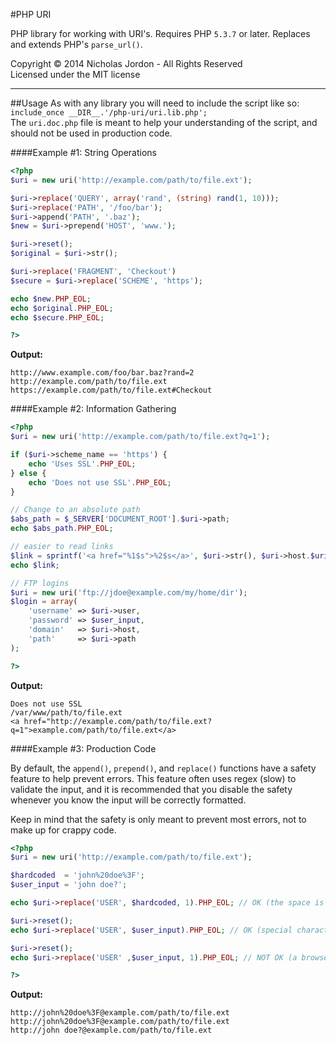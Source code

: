 #PHP URI

PHP library for working with URI's. Requires PHP `5.3.7` or later. Replaces and extends PHP's `parse_url()`.



Copyright &copy; 2014 Nicholas Jordon - All Rights Reserved <br>
Licensed under the MIT license

---

##Usage
As with any library you will need to include the script like so: `include_once __DIR__.'/php-uri/uri.lib.php';`<br>
The `uri.doc.php` file is meant to help your understanding of the script, and should not be used in production code. 

####Example #1: String Operations

```php
<?php
$uri = new uri('http://example.com/path/to/file.ext');

$uri->replace('QUERY', array('rand', (string) rand(1, 10)));
$uri->replace('PATH', '/foo/bar');
$uri->append('PATH', '.baz');
$new = $uri->prepend('HOST', 'www.');

$uri->reset();
$original = $uri->str();

$uri->replace('FRAGMENT', 'Checkout')
$secure = $uri->replace('SCHEME', 'https');

echo $new.PHP_EOL;
echo $original.PHP_EOL;
echo $secure.PHP_EOL;

?>
```

**Output:**
```
http://www.example.com/foo/bar.baz?rand=2
http://example.com/path/to/file.ext
https://example.com/path/to/file.ext#Checkout
```


####Example #2: Information Gathering

```php
<?php
$uri = new uri('http://example.com/path/to/file.ext?q=1');

if ($uri->scheme_name == 'https') {
	echo 'Uses SSL'.PHP_EOL;
} else {
	echo 'Does not use SSL'.PHP_EOL;
}

// Change to an absolute path
$abs_path = $_SERVER['DOCUMENT_ROOT'].$uri->path;
echo $abs_path.PHP_EOL;

// easier to read links
$link = sprintf('<a href="%1$s">%2$s</a>', $uri->str(), $uri->host.$uri->path);
echo $link;

// FTP logins
$uri = new uri('ftp://jdoe@example.com/my/home/dir');
$login = array(
	'username' => $uri->user,
	'password' => $user_input,
	'domain'   => $uri->host,
	'path'     => $uri->path
);

?>
```

**Output:**
```
Does not use SSL
/var/www/path/to/file.ext
<a href="http://example.com/path/to/file.ext?q=1">example.com/path/to/file.ext</a>
```

####Example #3: Production Code

By default, the `append()`, `prepend()`, and `replace()` functions have a safety feature to help prevent errors. This feature often uses regex (slow) to validate the input, and it is recommended that you disable the safety whenever you know the input will be correctly formatted.

Keep in mind that the safety is only meant to prevent most errors, not to make up for crappy code.

```php
<?php
$uri = new uri('http://example.com/path/to/file.ext');

$hardcoded  = 'john%20doe%3F';
$user_input = 'john doe?';

echo $uri->replace('USER', $hardcoded, 1).PHP_EOL; // OK (the space is already encoded)

$uri->reset();
echo $uri->replace('USER', $user_input).PHP_EOL; // OK (special characters get encoded)

$uri->reset();
echo $uri->replace('USER' ,$user_input, 1).PHP_EOL; // NOT OK (a browser may encode the spaces but the "?" will cause errors)

?>
```

**Output:**
```
http://john%20doe%3F@example.com/path/to/file.ext
http://john%20doe%3F@example.com/path/to/file.ext
http://john doe?@example.com/path/to/file.ext
```

